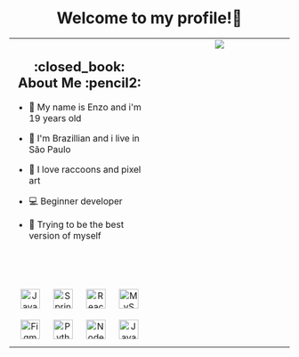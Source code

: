 <div align="center">
    <h1>Welcome to my profile!👋</h1>
</div>



<table align="center"><tr><td valign="top" width="50%">

<h2 align="center">:closed_book: About Me :pencil2:</h2>

- :adult: My name is Enzo and i'm 19 years old
  
- :house_with_garden: I'm Brazillian and i live in São Paulo
  
- :raccoon: I love raccoons and pixel art
    
- :computer: Beginner developer
  
- :compass: Trying to be the best version of myself

<br>
<br>
<br>
    
<div align="center">  
<img style="margin: 10px" src="https://profilinator.rishav.dev/skills-assets/javascript-original.svg" alt="JavaScript" height="35" />  
<img style="margin: 10px" src="https://profilinator.rishav.dev/skills-assets/springio-icon.svg" alt="Spring" height="35" />  
<img style="margin: 10px" src="https://profilinator.rishav.dev/skills-assets/react-original-wordmark.svg" alt="React" height="35" />  
<img style="margin: 10px" src="https://profilinator.rishav.dev/skills-assets/mysql-original-wordmark.svg" alt="MySQL" height="35" />  
<img style="margin: 10px" src="https://profilinator.rishav.dev/skills-assets/figma-icon.svg" alt="Figma" height="35" />  
<img style="margin: 10px" src="https://profilinator.rishav.dev/skills-assets/python-original.svg" alt="Python" height="35" />  
<img style="margin: 10px" src="https://profilinator.rishav.dev/skills-assets/nodejs-original-wordmark.svg" alt="Node.js" height="35" />  
<img style="margin: 10px" src="https://profilinator.rishav.dev/skills-assets/java-original-wordmark.svg" alt="Java" height="35" />  
</div>
    

</td><td valign="top" width="50%">

<div align="center"><img src="https://spotify-github-profile.vercel.app/api/view?uid=31qasqw2prsnluzdjq4x6jkndmqu&cover_image=true&theme=default&bar_color=a600ff&bar_color_cover=false" /></div>
    
</td></tr></table>  
